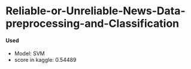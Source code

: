 # Reliable-or-Unreliable-News-Data-preprocessing-and-Classification

#### Used
* Model: SVM
* score in kaggle: 0.54489
